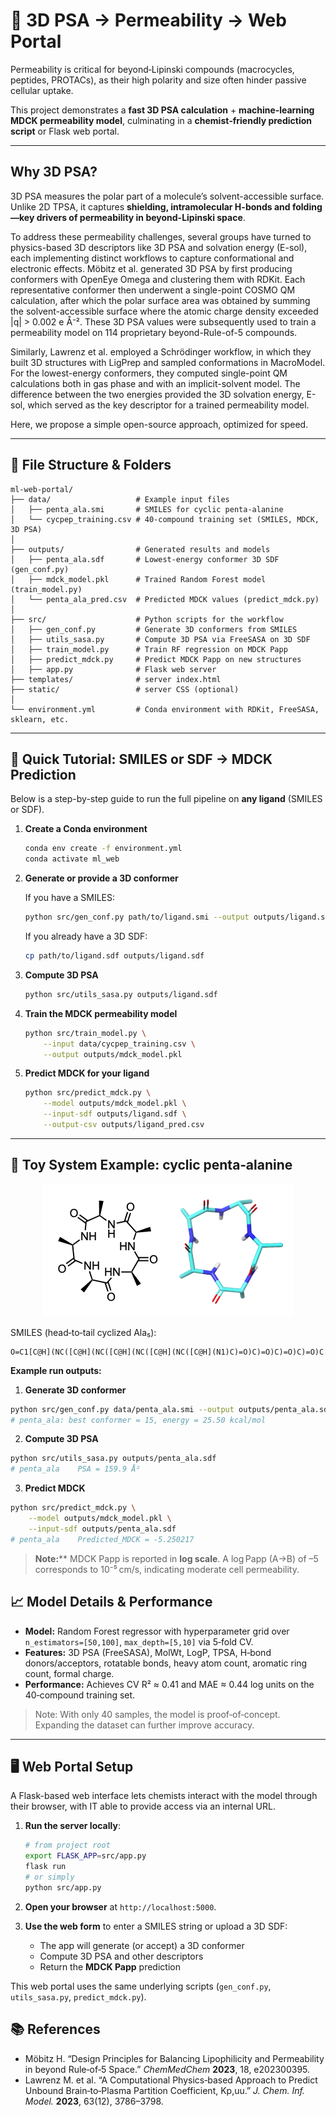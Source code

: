 # 🧪 3D PSA → Permeability → Web Portal

Permeability is critical for beyond‐Lipinski compounds (macrocycles, peptides, PROTACs), as their high polarity and size often hinder passive cellular uptake.

This project demonstrates a **fast 3D PSA calculation** + **machine‐learning MDCK permeability model**, culminating in a **chemist‐friendly prediction script** or Flask web portal.

---

## Why 3D PSA?

3D PSA measures the polar part of a molecule’s solvent-accessible surface. Unlike 2D TPSA, it captures **shielding, intramolecular H-bonds and folding—key drivers of permeability in beyond-Lipinski space**.

To address these permeability challenges, several groups have turned to physics-based 3D descriptors like 3D PSA and solvation energy (E-sol), each implementing distinct workflows to capture conformational and electronic effects. Möbitz et al. generated 3D PSA by first producing conformers with OpenEye Omega and clustering them with RDKit. Each representative conformer then underwent a single-point COSMO QM calculation, after which the polar surface area was obtained by summing the solvent-accessible surface where the atomic charge density exceeded |q| > 0.002 e Å⁻². These 3D PSA values were subsequently used to train a permeability model on 114 proprietary beyond-Rule-of-5 compounds.

Similarly, Lawrenz et al. employed a Schrödinger workflow, in which they built 3D structures with LigPrep and sampled conformations in MacroModel. For the lowest-energy conformers, they computed single-point QM calculations both in gas phase and with an implicit-solvent model. The difference between the two energies provided the 3D solvation energy, E-sol, which served as the key descriptor for a trained permeability model.

Here, we propose a simple open-source approach, optimized for speed. 

---

## 📂 File Structure & Folders

```
ml-web-portal/
├── data/                   # Example input files
│   ├── penta_ala.smi       # SMILES for cyclic penta‑alanine
│   └── cycpep_training.csv # 40‑compound training set (SMILES, MDCK, 3D PSA)
│
├── outputs/                # Generated results and models
│   ├── penta_ala.sdf       # Lowest‑energy conformer 3D SDF (gen_conf.py)
│   ├── mdck_model.pkl      # Trained Random Forest model (train_model.py)
│   └── penta_ala_pred.csv  # Predicted MDCK values (predict_mdck.py)
│
├── src/                    # Python scripts for the workflow
│   ├── gen_conf.py         # Generate 3D conformers from SMILES
│   ├── utils_sasa.py       # Compute 3D PSA via FreeSASA on 3D SDF
│   ├── train_model.py      # Train RF regression on MDCK Papp
│   ├── predict_mdck.py     # Predict MDCK Papp on new structures
│   ├── app.py              # Flask web server
├── templates/              # server index.html
├── static/                 # server CSS (optional)
│
└── environment.yml         # Conda environment with RDKit, FreeSASA, sklearn, etc.
```

---

## 🚀 Quick Tutorial: SMILES or SDF → MDCK Prediction

Below is a step-by-step guide to run the full pipeline on **any ligand** (SMILES or SDF).

1. **Create a Conda environment**

   ```bash
   conda env create -f environment.yml
   conda activate ml_web
   ```

2. **Generate or provide a 3D conformer**

   If you have a SMILES:

   ```bash
   python src/gen_conf.py path/to/ligand.smi --output outputs/ligand.sdf
   ```

   If you already have a 3D SDF:

   ```bash
   cp path/to/ligand.sdf outputs/ligand.sdf
   ```

3. **Compute 3D PSA**

   ```bash
   python src/utils_sasa.py outputs/ligand.sdf
   ```

4. **Train the MDCK permeability model**

   ```bash
   python src/train_model.py \
       --input data/cycpep_training.csv \
       --output outputs/mdck_model.pkl
   ```

5. **Predict MDCK for your ligand**

   ```bash
   python src/predict_mdck.py \
       --model outputs/mdck_model.pkl \
       --input-sdf outputs/ligand.sdf \
       --output-csv outputs/ligand_pred.csv
   ```

---

## 🧪 Toy System Example: cyclic penta‑alanine

<p align="center">
  <img src="images/penta_ala.png" alt="Cyclic penta-alanine structure" />
</p>

SMILES (head‐to‐tail cyclized Ala₅):

```
O=C1[C@H](NC([C@H](NC([C@H](NC([C@H](NC([C@H](N1)C)=O)C)=O)C)=O)C)=O)C
```

**Example run outputs:**

1. **Generate 3D conformer**

```bash
python src/gen_conf.py data/penta_ala.smi --output outputs/penta_ala.sdf
# penta_ala: best conformer = 15, energy = 25.50 kcal/mol
```

2. **Compute 3D PSA**

```bash
python src/utils_sasa.py outputs/penta_ala.sdf
# penta_ala    PSA = 159.9 Å²
```

3. **Predict MDCK**

```bash
python src/predict_mdck.py \
    --model outputs/mdck_model.pkl \
    --input-sdf outputs/penta_ala.sdf
# penta_ala    Predicted_MDCK = -5.250217
```

> **Note:**\*\* MDCK Papp is reported in **log scale**. A log Papp (A→B) of –5 corresponds to 10⁻⁵ cm/s, indicating moderate cell permeability.

## 📈 Model Details & Performance

* **Model:** Random Forest regressor with hyperparameter grid over `n_estimators=[50,100]`, `max_depth=[5,10]` via 5‑fold CV.
* **Features:** 3D PSA (FreeSASA), MolWt, LogP, TPSA, H‑bond donors/acceptors, rotatable bonds, heavy atom count, aromatic ring count, formal charge.
* **Performance:** Achieves CV R² ≈ 0.41 and MAE ≈ 0.44 log units on the 40‑compound training set.

> Note: With only 40 samples, the model is proof‑of‑concept. Expanding the dataset can further improve accuracy.

---

## 🖥️ Web Portal Setup

A Flask-based web interface lets chemists interact with the model through their browser, with IT able to provide access via an internal URL.

1. **Run the server locally**:

   ```bash
   # from project root
   export FLASK_APP=src/app.py
   flask run
   # or simply
   python src/app.py
   ```
2. **Open your browser** at `http://localhost:5000`.
3. **Use the web form** to enter a SMILES string or upload a 3D SDF:

   * The app will generate (or accept) a 3D conformer
   * Compute 3D PSA and other descriptors
   * Return the **MDCK Papp** prediction 

This web portal uses the same underlying scripts (`gen_conf.py`, `utils_sasa.py`, `predict_mdck.py`).

## 📚 References

* Möbitz H. “Design Principles for Balancing Lipophilicity and Permeability in beyond Rule‑of‑5 Space.” *ChemMedChem* **2023**, 18, e202300395.
* Lawrenz M. et al. “A Computational Physics‑based Approach to Predict Unbound Brain‑to‑Plasma Partition Coefficient, Kp,uu.” *J. Chem. Inf. Model.* **2023**, 63(12), 3786–3798.

